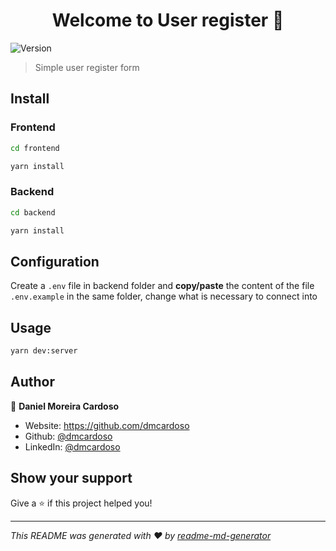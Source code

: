 <h1 align="center">Welcome to User register 👋</h1>
<p>
  <img alt="Version" src="https://img.shields.io/badge/version-1.0.0-blue.svg?cacheSeconds=2592000" />
</p>

> Simple user register form

## Install

### Frontend

```sh
cd frontend

yarn install
```

### Backend

```sh
cd backend

yarn install
```

## Configuration

Create a `.env` file in backend folder and **copy/paste** the content of the file `.env.example` in the same folder, change what is necessary to connect into 

## Usage

```sh
yarn dev:server
```

## Author

👤 **Daniel Moreira Cardoso**

* Website: https://github.com/dmcardoso
* Github: [@dmcardoso](https://github.com/dmcardoso)
* LinkedIn: [@dmcardoso](https://linkedin.com/in/dmcardoso)

## Show your support

Give a ⭐️ if this project helped you!

***
_This README was generated with ❤️ by [readme-md-generator](https://github.com/kefranabg/readme-md-generator)_